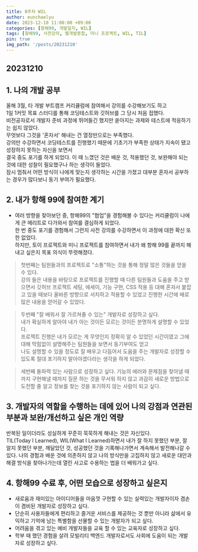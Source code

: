 ```yaml
---
title: 0주차 WIL
author: eunchaelyu
date: 2023-12-10 11:00:00 +09:00
categories: [항해99, 개발일지, WIL]
tags: [항해99, 사전강의, 웹개발종합, 미니 프로젝트, WIL, TIL]
pin: true
img_path: '/posts/20231210'
---
```

## 20231210

## 1. 나의 개발 공부    
올해 3월, 타 개발 부트캠프 커리큘럼에 참여해서 강의를 수강해보기도 하고   
1일 1커밋 목표 스터디를 통해 코딩테스트와 깃허브를 그 당시 처음 접했다.   
비전공자로서 개발자 준비 과정에 뛰어들긴 했지만 쏟아지는 과제와 테스트에 적응하기는 쉽지 않았다.  
무엇보다 그것을 '혼자서' 해내는 건 열정만으로는 부족했다.   
강의만 수강하면서 코딩테스트를 진행했기 때문에 기초기가 부족한 상태가 지속이 됐고 성장하지 못하는 자신을 보면서    
결국 중도 포기를 하게 되었다. 이 때 느꼈던 것은 배운 것, 적용했던 것, 보완해야 되는 것에 대한 성찰이 필요했구나 하는 생각이 들었다.    
잠시 멈춰서 어떤 방식이 나에게 맞는지 생각하는 시간을 가졌고 대부분 혼자서 공부하는 경우가 많다보니 동기 부여가 필요했다.    


## 2. 내가 항해 99에 참여한 계기    
- 여러 방향을 찾아보던 중, 항해99의 "협업"을 경험해볼 수 있다는 커리큘럼이 나에게 큰 메리트로 다가와서 참여를 결심하게 되었다.    
한 번 중도 포기를 경험해서 그런지 사전 강의를 수강하면서 이 과정에 대한 확신 또한 없었다.     
하지만, 토이 프로젝트와 미니 프로젝트를 참여하면서 내가 왜 항해 99를 끝까지 해내고 싶은지 목표 의식이 뚜렷해졌다.    

> 첫번째는 팀원들과의 프로젝트로 "소통"하는 것을 통해 정말 많은 것들을 얻을 수 있다.    
        강의 들은 내용을 바탕으로 프로젝트를 진행할 때 다른 팀원들과 도움을 주고 받으면서 깃허브 프로젝트 세팅, 에세이, 기능 구현, CSS 적용 등 대해 
        혼자서 붙잡고 있을 때보다 올바른 방향으로 서치하고 적용할 수 있었고 진행한 시간에 배로 많은 내용을 얻어갈 수 있었다.    

> 두번째 "잘 배워서 잘 가르쳐줄 수 있는" 개발자로 성장하고 싶다.    
        내가 확실하게 알아야 내가 아는 것이든 모르는 것이든 분명하게 설명할 수 있었다.     
        프로젝트 진행은 내가 모르는 게 무엇인지 정확히 알 수 있었던 시간이였고 그에 대해 막힘없이 설명해주는 팀원들을 보면서 동기부여도 얻고     
        나도 설명할 수 있을 정도로 잘 배우고 다듬어서 도움을 주는 개발자로 성장할 수 있도록 절대 포기하지 말아야겠다라는 생각을 하게 되었다.

> 세번째 돌파력 있는 사람으로 성장하고 싶다.
       기능의 에러와 문제점을 찾아낼 때까지 구현해낼 때까지 질문 하는 것을 무서워 하지 않고 
       과감히 새로운 방법으로 도전할 줄 알고 정보를 찾는 것을 포기하지 않는 사람이 되고 싶다.


## 3. 개발자의 역할을 수행하는 데에 있어 나의 강점과 연관된 부분과 보완/개선하고 싶은 개인 역량    
반복된 일이더라도 성실하게 꾸준히 묵묵하게 해내는 것은 자신있다.     
TIL(Today I Learned), WIL(What I Learned)하면서 내가 잘 하지 못했던 부분, 잘 알지 못했던 부분, 깨달았던 것, 성공했던 것을 기록해나가면서 계속해서 발전해나갈 수 있다.
나의 경험과 배운 것에 의존하지 않고 나의 방식만을 고집하지 않고 새로운 대안과 해결 방식을 찾아나가는데 열린 사고로 수용하는 법을 더 배워가고 싶다.  


## 4. 항해99 수료 후, 어떤 모습으로 성장하고 싶은지
- 새로움과 재미있는 아이디어들을 마음껏 구현할 수 있는 실력있는 개발자이자 겸손이 겸비된 개발자로 성장하고 싶다.
- 단순히 사용자들에게 편리하고 즐거운 서비스를 제공하는 것 뿐만 아니라 삶에서 유익하고 기억에 남는 특별함을 선물할 수 있는 개발자가 되고 싶다.
- 어려움을 겪고 있는 예비 개발자들을 교육 할 수 있는 교육자로 성장하고 싶다.
- 학부 때 했던 경험을 살려 모빌리티 백엔드 개발자로서도 사회에 도움이 되는 개발자로 성장하고 싶다.

